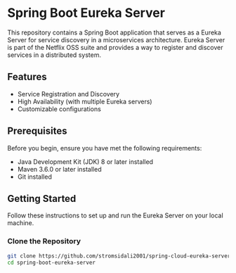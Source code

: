 # Spring Boot Eureka Server

This repository contains a Spring Boot application that serves as a Eureka Server for service discovery in a microservices architecture. Eureka Server is part of the Netflix OSS suite and provides a way to register and discover services in a distributed system.

## Features

- Service Registration and Discovery
- High Availability (with multiple Eureka servers)
- Customizable configurations

## Prerequisites

Before you begin, ensure you have met the following requirements:

- Java Development Kit (JDK) 8 or later installed
- Maven 3.6.0 or later installed
- Git installed

## Getting Started

Follow these instructions to set up and run the Eureka Server on your local machine.

### Clone the Repository

```bash
git clone https://github.com/stromsidali2001/spring-cloud-eureka-server.git
cd spring-boot-eureka-server
